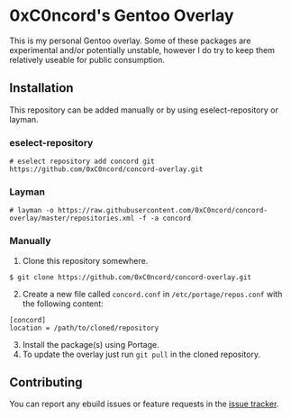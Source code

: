# 0xC0ncord's Gentoo Overlay

This is my personal Gentoo overlay. Some of these packages are experimental and/or potentially unstable, however I do try to keep them relatively useable for public consumption.

## Installation

This repository can be added manually or by using eselect-repository or layman.

### eselect-repository

```
# eselect repository add concord git https://github.com/0xC0ncord/concord-overlay.git
```

### Layman

```
# layman -o https://raw.githubusercontent.com/0xC0ncord/concord-overlay/master/repositories.xml -f -a concord
```

### Manually

1. Clone this repository somewhere.

```
$ git clone https://github.com/0xC0ncord/concord-overlay.git
```

2. Create a new file called `concord.conf` in `/etc/portage/repos.conf` with the following content:
```
[concord]
location = /path/to/cloned/repository
```

3. Install the package(s) using Portage.
4. To update the overlay just run `git pull` in the cloned repository.

## Contributing

You can report any ebuild issues or feature requests in the [issue tracker](https://github.com/0xC0ncord/concord-overlay/issues).

